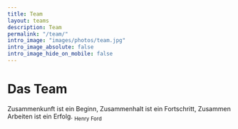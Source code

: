 ```yaml
---
title: Team
layout: teams
description: Team
permalink: "/team/"
intro_image: "images/photos/team.jpg"
intro_image_absolute: false
intro_image_hide_on_mobile: false
---
```


# Das Team

Zusammenkunft ist ein Beginn, Zusammenhalt ist ein Fortschritt, Zusammen Arbeiten ist ein Erfolg. <sub>Henry Ford</sub>
